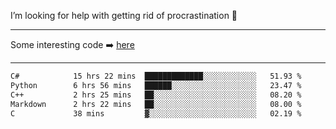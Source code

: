 I’m looking for help with getting rid of procrastination 🤔

-----

Some interesting code :arrow_right: [here](https://github.com/zhen8838/playground)

-----

<!--START_SECTION:waka-->

```txt
C#            15 hrs 22 mins  █████████████░░░░░░░░░░░░   51.93 %
Python        6 hrs 56 mins   ██████░░░░░░░░░░░░░░░░░░░   23.47 %
C++           2 hrs 25 mins   ██░░░░░░░░░░░░░░░░░░░░░░░   08.20 %
Markdown      2 hrs 22 mins   ██░░░░░░░░░░░░░░░░░░░░░░░   08.00 %
C             38 mins         ▓░░░░░░░░░░░░░░░░░░░░░░░░   02.19 %
```

<!--END_SECTION:waka-->

<!--
**zhen8838/zhen8838** is a ✨ _special_ ✨ repository because its `README.md` (this file) appears on your GitHub profile.

Here are some ideas to get you started:

- 🔭 I’m currently working on ...
- 🌱 I’m currently learning ...
- 👯 I’m looking to collaborate on ...
 ...
- 💬 Ask me about ...
- 📫 How to reach me: ...
- 😄 Pronouns: ...
- ⚡ Fun fact: ...
-->
